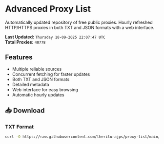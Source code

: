 # Advanced Proxy List

Automatically updated repository of free public proxies. Hourly refreshed HTTP/HTTPS proxies in both TXT and JSON formats with a web interface.

**Last Updated:** `Thursday 18-09-2025 22:07:47 UTC`  
**Total Proxies:** `40778`

## Features
- Multiple reliable sources
- Concurrent fetching for faster updates
- Both TXT and JSON formats
- Detailed metadata
- Web interface for easy browsing
- Automatic hourly updates

## 📥 Download

### TXT Format
```bash
curl -O https://raw.githubusercontent.com/theriturajps/proxy-list/main/proxies.txt
